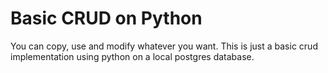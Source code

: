 # Basic CRUD on Python

You can copy, use and modify whatever you want. This is just a basic crud
implementation using python on a local postgres database.
